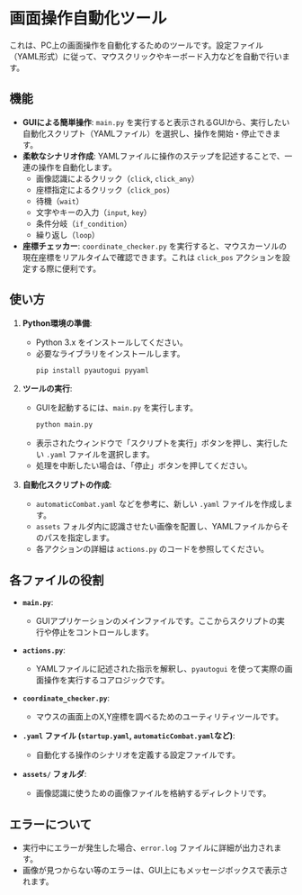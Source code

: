 # 画面操作自動化ツール

これは、PC上の画面操作を自動化するためのツールです。設定ファイル（YAML形式）に従って、マウスクリックやキーボード入力などを自動で行います。

## 機能

- **GUIによる簡単操作**: `main.py` を実行すると表示されるGUIから、実行したい自動化スクリプト（YAMLファイル）を選択し、操作を開始・停止できます。
- **柔軟なシナリオ作成**: YAMLファイルに操作のステップを記述することで、一連の操作を自動化します。
  - 画像認識によるクリック（`click`, `click_any`）
  - 座標指定によるクリック（`click_pos`）
  - 待機（`wait`）
  - 文字やキーの入力（`input`, `key`）
  - 条件分岐（`if_condition`）
  - 繰り返し（`loop`）
- **座標チェッカー**: `coordinate_checker.py` を実行すると、マウスカーソルの現在座標をリアルタイムで確認できます。これは `click_pos` アクションを設定する際に便利です。

## 使い方

1.  **Python環境の準備**:
    - Python 3.x をインストールしてください。
    - 必要なライブラリをインストールします。
      ```bash
      pip install pyautogui pyyaml
      ```

2.  **ツールの実行**:
    - GUIを起動するには、`main.py` を実行します。
      ```bash
      python main.py
      ```
    - 表示されたウィンドウで「スクリプトを実行」ボタンを押し、実行したい `.yaml` ファイルを選択します。
    - 処理を中断したい場合は、「停止」ボタンを押してください。

3.  **自動化スクリプトの作成**:
    - `automaticCombat.yaml` などを参考に、新しい `.yaml` ファイルを作成します。
    - `assets` フォルダ内に認識させたい画像を配置し、YAMLファイルからそのパスを指定します。
    - 各アクションの詳細は `actions.py` のコードを参照してください。

## 各ファイルの役割

- **`main.py`**:
  - GUIアプリケーションのメインファイルです。ここからスクリプトの実行や停止をコントロールします。

- **`actions.py`**:
  - YAMLファイルに記述された指示を解釈し、`pyautogui` を使って実際の画面操作を実行するコアロジックです。

- **`coordinate_checker.py`**:
  - マウスの画面上のX,Y座標を調べるためのユーティリティツールです。

- **`.yaml` ファイル (`startup.yaml`, `automaticCombat.yaml`など)**:
  - 自動化する操作のシナリオを定義する設定ファイルです。

- **`assets/` フォルダ**:
  - 画像認識に使うための画像ファイルを格納するディレクトリです。

## エラーについて

- 実行中にエラーが発生した場合、`error.log` ファイルに詳細が出力されます。
- 画像が見つからない等のエラーは、GUI上にもメッセージボックスで表示されます。
